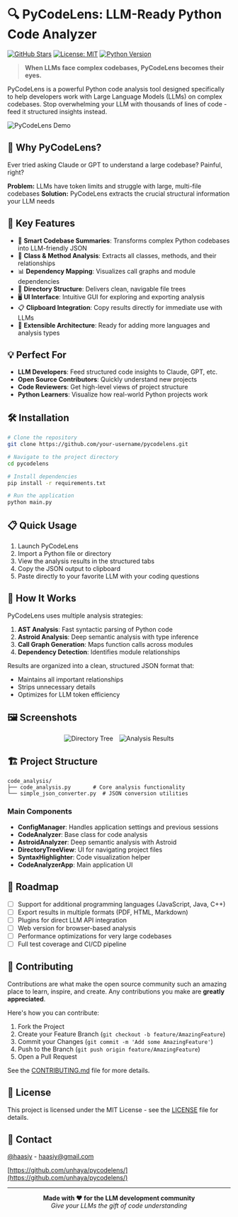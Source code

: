 # 🔍 PyCodeLens: LLM-Ready Python Code Analyzer

[![GitHub Stars](https://img.shields.io/github/stars/unhaya/pycodelens?style=social)](https://github.com/unhaya/pycodelens)
[![License: MIT](https://img.shields.io/badge/License-MIT-yellow.svg)](https://opensource.org/licenses/MIT)
[![Python Version](https://img.shields.io/badge/python-3.12%2B-blue)](https://www.python.org/downloads/)

> **When LLMs face complex codebases, PyCodeLens becomes their eyes.**

PyCodeLens is a powerful Python code analysis tool designed specifically to help developers work with Large Language Models (LLMs) on complex codebases. Stop overwhelming your LLM with thousands of lines of code - feed it structured insights instead.

![PyCodeLens Demo](https://via.placeholder.com/800x400?text=PyCodeLens+Demo)

## 🌟 Why PyCodeLens?

Ever tried asking Claude or GPT to understand a large codebase? Painful, right?

**Problem:** LLMs have token limits and struggle with large, multi-file codebases
**Solution:** PyCodeLens extracts the crucial structural information your LLM needs

## 🚀 Key Features

- 🔄 **Smart Codebase Summaries**: Transforms complex Python codebases into LLM-friendly JSON
- 🧩 **Class & Method Analysis**: Extracts all classes, methods, and their relationships
- 📊 **Dependency Mapping**: Visualizes call graphs and module dependencies
- 🌲 **Directory Structure**: Delivers clean, navigable file trees
- 🖥️ **UI Interface**: Intuitive GUI for exploring and exporting analysis
- 📋 **Clipboard Integration**: Copy results directly for immediate use with LLMs
- 🔌 **Extensible Architecture**: Ready for adding more languages and analysis types

## 💡 Perfect For

- **LLM Developers**: Feed structured code insights to Claude, GPT, etc.
- **Open Source Contributors**: Quickly understand new projects
- **Code Reviewers**: Get high-level views of project structure
- **Python Learners**: Visualize how real-world Python projects work

## 🛠️ Installation

```bash
# Clone the repository
git clone https://github.com/your-username/pycodelens.git

# Navigate to the project directory
cd pycodelens

# Install dependencies
pip install -r requirements.txt

# Run the application
python main.py
```

## 📋 Quick Usage

1. Launch PyCodeLens
2. Import a Python file or directory
3. View the analysis results in the structured tabs
4. Copy the JSON output to clipboard
5. Paste directly to your favorite LLM with your coding questions

## 🔮 How It Works

PyCodeLens uses multiple analysis strategies:

1. **AST Analysis**: Fast syntactic parsing of Python code
2. **Astroid Analysis**: Deep semantic analysis with type inference
3. **Call Graph Generation**: Maps function calls across modules
4. **Dependency Detection**: Identifies module relationships

Results are organized into a clean, structured JSON format that:
- Maintains all important relationships
- Strips unnecessary details
- Optimizes for LLM token efficiency

## 🖼️ Screenshots

<div align="center">
  <img src="https://via.placeholder.com/400x250?text=Directory+Tree" alt="Directory Tree" style="margin-right:10px"/>
  <img src="https://via.placeholder.com/400x250?text=Analysis+Results" alt="Analysis Results"/>
</div>

## 🏗️ Project Structure

```
code_analysis/
├── code_analysis.py       # Core analysis functionality
└── simple_json_converter.py  # JSON conversion utilities
```

### Main Components

- **ConfigManager**: Handles application settings and previous sessions
- **CodeAnalyzer**: Base class for code analysis
- **AstroidAnalyzer**: Deep semantic analysis with Astroid
- **DirectoryTreeView**: UI for navigating project files
- **SyntaxHighlighter**: Code visualization helper
- **CodeAnalyzerApp**: Main application UI

## 🚀 Roadmap

- [ ] Support for additional programming languages (JavaScript, Java, C++)
- [ ] Export results in multiple formats (PDF, HTML, Markdown)
- [ ] Plugins for direct LLM API integration
- [ ] Web version for browser-based analysis
- [ ] Performance optimizations for very large codebases
- [ ] Full test coverage and CI/CD pipeline

## 👥 Contributing

Contributions are what make the open source community such an amazing place to learn, inspire, and create. Any contributions you make are **greatly appreciated**.

Here's how you can contribute:

1. Fork the Project
2. Create your Feature Branch (`git checkout -b feature/AmazingFeature`)
3. Commit your Changes (`git commit -m 'Add some AmazingFeature'`)
4. Push to the Branch (`git push origin feature/AmazingFeature`)
5. Open a Pull Request

See the [CONTRIBUTING.md](CONTRIBUTING.md) file for more details.

## 📜 License

This project is licensed under the MIT License - see the [LICENSE](LICENSE) file for details.

## 💌 Contact

[@haasiy](https://x.com/haassiy) - haasiy@gmail.com

[https://github.com/unhaya/pycodelens/](https://github.com/unhaya/pycodelens/)

---

<p align="center">
  <b>Made with ❤️ for the LLM development community</b><br>
  <i>Give your LLMs the gift of code understanding</i>
</p>
